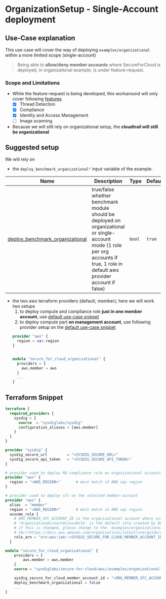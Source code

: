 # OrganizationSetup - Single-Account deployment

## Use-Case explanation

This use case will cover the way of deploying  `examples/organizational` within a more limited scope (single-account)

 > Being able to **allow/deny member accounts** where SecureForCloud is deployed, in organizational example, is under
 > feature-request.

### Scope and Limitations

- While the feature-request is being developed, this workaround will only cover following [features](https://github.com/sysdiglabs/terraform-aws-secure-for-cloud#sysdig-secure-for-cloud-in-aws)
  - [x] Thread Detection
  - [x] Compliance
  - [x] Identity and Access Management
  - [ ] Image scanning
- Because we will still rely on organizational setup, the **cloudtrail will still be organizational**

## Suggested setup

We will rely on

- the `deploy_benchmark_organizational"` input variable of the example.

| Name | Description | Type | Default | Required |
|------|-------------|------|---------|:--------:|
| <a name="input_deploy_benchmark_organizational"></a> [deploy\_benchmark\_organizational](#input\_deploy\_benchmark\_organizational) | true/false whether benchmark module should be deployed on organizational or single-account mode (1 role per org accounts if true, 1 role in default aws provider account if false)</li></ul> | `bool` | `true` | no |


- the two aws terraform providers (default, member); here we will work two setups
  1. to deploy compute and compliance role **just in one member account**, use [default use-case snippet](#terraform-snippet)
  1. to deploy compute part **on management account**, use following provider setup on the [default use-case snippet](#terraform-snippet)<br/>
    ```terraform
    provider "aws" {
      region = var.region
    }


    module "secure_for_cloud_organizational" {
      providers = {
        aws.member = aws
      }
      ...
    }
    ```

## Terraform Snippet

```terraform
terraform {
  required_providers {
    sysdig = {
      source  = "sysdiglabs/sysdig"
      configuration_aliases = [aws.member]
    }
  }
}

provider "sysdig" {
  sysdig_secure_url         = "<SYSDIG_SECURE_URL>"
  sysdig_secure_api_token   = "<SYSDIG_SECURE_API_TOKEN>"
}

# provider used to deploy RO compliance role on organizational accounts
provider "aws" {
  region = "<AWS_REGION>"       # must match s3 AND sqs region
}

# provider used to deploy sfc on the selected member-account
provider "aws" {
  alias  = "member"
  region = "<AWS_REGION>"       # must match s3 AND sqs region
  assume_role {
    # ORG_MEMBER_SFC_ACCOUNT_ID is the organizational account where sysdig secure for cloud compute component is to be deployed
    # 'OrganizationAccountAccessRole' is the default role created by AWS for management-account users to be able to admin member accounts.
    # if this is changed, please change to the `examples/organizational` input var `organizational_member_default_admin_role` too
    # <br/>https://docs.aws.amazon.com/organizations/latest/userguide/orgs_manage_accounts_access.html
    role_arn = "arn:aws:iam::<SYSDIG_SECURE_FOR_CLOUD_MEMBER_ACCOUNT_ID>:role/OrganizationAccountAccessRole"
  }

module "secure_for_cloud_organizational" {
    providers = {
        aws.member = aws.member
    }
    source = "sysdiglabs/secure-for-cloud/aws//examples/organizational"

    sysdig_secure_for_cloud_member_account_id = "<ORG_MEMBER_SFC_ACCOUNT_ID>"
    deploy_benchmark_organizational = false
    ...
}
```
